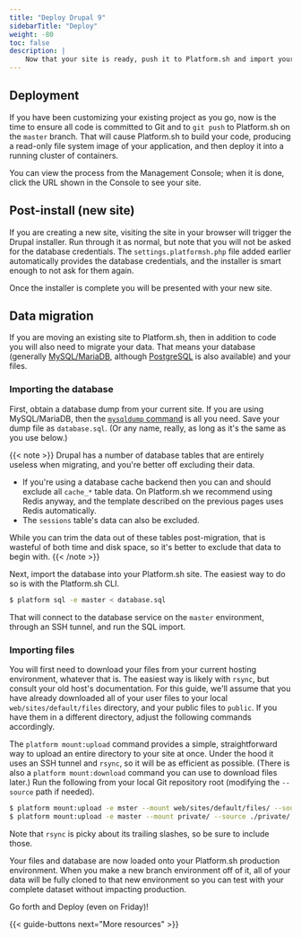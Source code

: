 ```yaml
---
title: "Deploy Drupal 9"
sidebarTitle: "Deploy"
weight: -80
toc: false
description: |
    Now that your site is ready, push it to Platform.sh and import your data.
---
```


## Deployment

If you have been customizing your existing project as you go, now is the time to ensure all code is committed to Git and to `git push` to Platform.sh on the `master` branch.  That will cause Platform.sh to build your code, producing a read-only file system image of your application, and then deploy it into a running cluster of containers.

You can view the process from the Management Console; when it is done, click the URL shown in the Console to see your site.

## Post-install (new site)

If you are creating a new site, visiting the site in your browser will trigger the Drupal installer.  Run through it as normal, but note that you will not be asked for the database credentials.  The `settings.platformsh.php` file added earlier automatically provides the database credentials, and the installer is smart enough to not ask for them again.

Once the installer is complete you will be presented with your new site. 

## Data migration

If you are moving an existing site to Platform.sh, then in addition to code you will also need to migrate your data.  That means your database (generally [MySQL/MariaDB](/configuration/services/mysql.md), although [PostgreSQL](/configuration/services/postgresql.md) is also available) and your files.

### Importing the database

First, obtain a database dump from your current site.  If you are using MySQL/MariaDB, then the [`mysqldump` command](https://mariadb.com/kb/en/mysqldump/) is all you need.  Save your dump file as `database.sql`.  (Or any name, really, as long as it's the same as you use below.)

{{< note >}}
Drupal has a number of database tables that are entirely useless when migrating, and you're better off excluding their data.

* If you're using a database cache backend then you can and should exclude all `cache_*` table data.  On Platform.sh we recommend using Redis anyway, and the template described on the previous pages uses Redis automatically.
* The `sessions` table's data can also be excluded.

While you can trim the data out of these tables post-migration, that is wasteful of both time and disk space, so it's better to exclude that data to begin with.
{{< /note >}}

Next, import the database into your Platform.sh site.  The easiest way to do so is with the Platform.sh CLI.

```bash
$ platform sql -e master < database.sql
```

That will connect to the database service on the `master` environment, through an SSH tunnel, and run the SQL import.

### Importing files

You will first need to download your files from your current hosting environment, whatever that is.  The easiest way is likely with `rsync`, but consult your old host's documentation.  For this guide, we'll assume that you have already downloaded all of your user files to your local `web/sites/default/files` directory, and your public files to `public`.  If you have them in a different directory, adjust the following commands accordingly.

The `platform mount:upload` command provides a simple, straightforward way to upload an entire directory to your site at once.  Under the hood it uses an SSH tunnel and `rsync`, so it will be as efficient as possible.  (There is also a `platform mount:download` command you can use to download files later.)  Run the following from your local Git repository root (modifying the `--source` path if needed).

```bash
$ platform mount:upload -e mster --mount web/sites/default/files/ --source ./web/sites/default/files/
$ platform mount:upload -e master --mount private/ --source ./private/
```

Note that `rsync` is picky about its trailing slashes, so be sure to include those.

Your files and database are now loaded onto your Platform.sh production environment.  When you make a new branch environment off of it, all of your data will be fully cloned to that new environment so you can test with your complete dataset without impacting production.

Go forth and Deploy (even on Friday)!

{{< guide-buttons next="More resources" >}}
